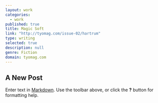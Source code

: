 ```yaml
---
layout: work
categories: 
  - work
published: true
title: Magic Soft
link: "http://tyomag.com/issue-02/hartrum"
type: writing
selected: true
description: null
genre: Fiction
domain: tyomag.com
---
```



## A New Post

Enter text in [Markdown](http://daringfireball.net/projects/markdown/). Use the toolbar above, or click the **?** button for formatting help.
